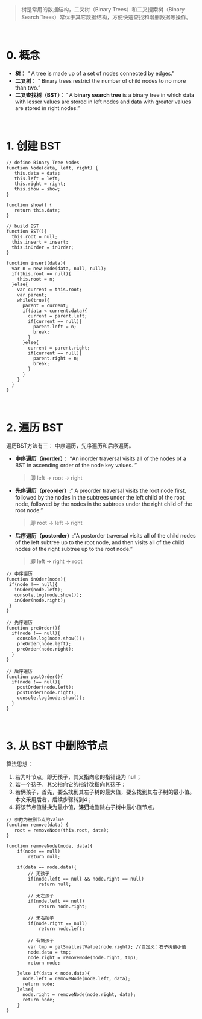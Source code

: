 > 树是常用的数据结构，二叉树（Binary Trees）和二叉搜索树（Binary Search Trees）常优于其它数据结构，方便快速查找和增删数据等操作。

<br />

# 0. 概念

* **树**： “ A tree is made up of a set of nodes connected by edges.”
* **二叉树**： “ Binary trees restrict the number of child nodes to no more than two.”
* **二叉查找树（BST）**：“ A **binary search tree** is a binary tree in which data with lesser values are stored in left nodes and data with greater values are stored in right nodes.”

<br />



# 1. 创建 BST

```
// define Binary Tree Nodes
function Node(data, left, right) {
   this.data = data;
   this.left = left;
   this.right = right;
   this.show = show;
}

function show() {
   return this.data;
}
```

```
// build BST
function BST(){
  this.root = null;
  this.insert = insert;
  this.inOrder = inOrder;
}

function insert(data){
  var n = new Node(data, null, null);
  if(this.root == null){
    this.root = n;
  }else{
  	var current = this.root;
  	var parent;
    while(true){
      parent = current;	
      if(data < current.data){
        current = parent.left;
        if(current == null){
          parent.left = n;
          break;
        }
      }else{
        current = parent.right;
        if(current == null){
          parent.right = n;
          break;
        }
      }
    }
  }
}
```

<br />



# 2. 遍历 BST

遍历BST方法有三： 中序遍历，先序遍历和后序遍历。

+ **中序遍历（inorder）**： “An inorder traversal visits all of the nodes of a BST in ascending order of the node key values. ”

  >  即 left -> root -> right

+ **先序遍历（preorder）**:“ A preorder traversal visits the root node first, followed by the nodes in the subtrees under the left child of the root node, followed by the nodes in the subtrees under the right child of the root node.”

  > 即 root -> left -> right

+ **后序遍历（postorder）**:“A postorder traversal visits all of the child nodes of the left subtree up to the root node, and then visits all of the child nodes of the right subtree up to the root node.” 

  > 即 left -> right -> root

```
// 中序遍历
function inOder(node){
 if(node !== null){
   inOder(node.left);
   console.log(node.show());
   inOder(node.right);
 } 
}
```

```
// 先序遍历
function preOrder(){
  if(node !== null){
   	console.log(node.show());
   	preOrder(node.left);
    preOrder(node.right);
  } 
}
```

```
// 后序遍历
function postOrder(){
  if(node !== null){
   	postOrder(node.left);
    postOrder(node.right);
    console.log(node.show());
  } 
}
```

<br />



# 3. 从 BST 中删除节点

算法思想：

1. 若为叶节点，即无孩子，其父指向它的指针设为 null；
2. 若一个孩子，其父指向它的指针改指向其孩子；
3. 若俩孩子，首先，要么找到其左子树的最大值，要么找到其右子树的最小值。本文采用后者，后续步骤转到4；
4. 将该节点值替换为最小值，**递归**地删除右子树中最小值节点。

```
// 参数为被删节点的value
function remove(data) {
   root = removeNode(this.root, data);
}

function removeNode(node, data){
	if(node == null) 
		return null;
		
	if(data == node.data){
		// 无孩子
		if(node.left == null && node.right == null) 
			return null;
      	
      	// 无左孩子
     	if(node.left == null) 
     		return node.right;
     	
     	// 无右孩子	
     	if(node.right == null) 
     		return node.left;
     	
     	// 有俩孩子
     	var tmp = getSmallestValue(node.right); //自定义：右子树最小值
      	node.data = tmp;
      	node.right = removeNode(node.right, tmp);
      	return node;
      	
	}else if(data < node.data){
      node.left = removeNode(node.left, data);
      return node;
	}else{
      node.right = removeNode(node.right, data);
      return node;
	}
}
```













